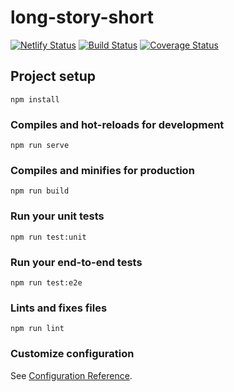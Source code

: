 # long-story-short

[![Netlify Status](https://api.netlify.com/api/v1/badges/d37e46d2-be71-4eb0-910b-5aee7c217056/deploy-status)](https://app.netlify.com/sites/stoic-mestorf-92d332/deploys)
[![Build Status](https://travis-ci.org/pedro-rodalia/long-story-short.svg?branch=master)](https://travis-ci.org/pedro-rodalia/long-story-short)
[![Coverage Status](https://coveralls.io/repos/github/pedro-rodalia/long-story-short/badge.svg)](https://coveralls.io/github/pedro-rodalia/long-story-short)

## Project setup
```
npm install
```

### Compiles and hot-reloads for development
```
npm run serve
```

### Compiles and minifies for production
```
npm run build
```

### Run your unit tests
```
npm run test:unit
```

### Run your end-to-end tests
```
npm run test:e2e
```

### Lints and fixes files
```
npm run lint
```

### Customize configuration
See [Configuration Reference](https://cli.vuejs.org/config/).
